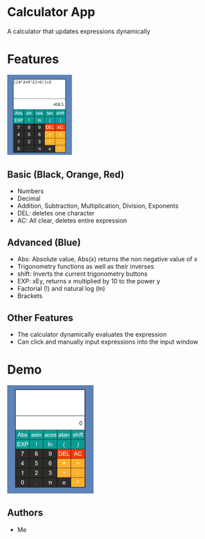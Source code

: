 # Calculator App

A calculator that updates expressions dynamically

# Features

<!-- ![Features](/resource/layout.png) -->
<img src="./resource/layout.png" width="150" />

## Basic (Black, Orange, Red)
- Numbers
- Decimal
- Addition, Subtraction, Multiplication, Division, Exponents
- DEL: deletes one character
- AC: All clear, deletes entire expression

## Advanced (Blue)
- Abs: Absolute value, Abs(x) returns the non negative value of x
- Trigonometry functions as well as their inverses
- shift: Inverts the current trigonometry buttons
- EXP: xEy, returns x multiplied by 10 to the power y
- Factorial (!) and natural log (ln)
- Brackets

## Other Features
- The calculator dynamically evaluates the expression
- Can click and manually input expressions into the input window

# Demo

<!-- ![Demo](/resource/demo.gif) -->
<img src="./resource/demo.gif" width="200" />

## Authors

- Me 
